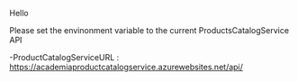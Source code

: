 Hello

Please set the envinonment variable to the current ProductsCatalogService API

-ProductCatalogServiceURL : https://academiaproductcatalogservice.azurewebsites.net/api/
